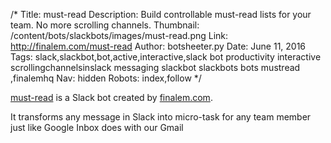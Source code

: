 /*
Title: must-read
Description: Build controllable must-read lists for your team.  No more scrolling channels.
Thumbnail: /content/bots/slackbots/images/must-read.png
Link: http://finalem.com/must-read
Author: botsheeter.py
Date: June 11, 2016
Tags: slack,slackbot,bot,active,interactive,slack bot productivity interactive scrollingchannelsinslack messaging slackbot slackbots bots mustread ,finalemhq
Nav: hidden
Robots: index,follow
*/

[must-read](http://finalem.com/must-read) is a Slack bot created by [finalem.com](https://twitter.com/FinalemHQ). 

It transforms any message in Slack into micro-task for any team member just like Google Inbox does with our Gmail

